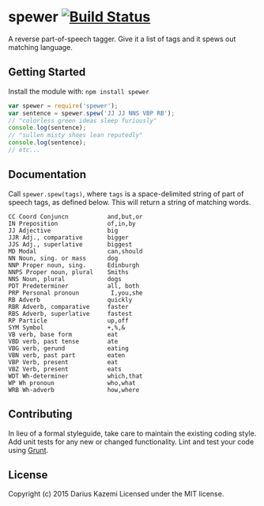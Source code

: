 # spewer [![Build Status](https://secure.travis-ci.org/dariusk/spewer.png?branch=master)](http://travis-ci.org/dariusk/spewer)

A reverse part-of-speech tagger. Give it a list of tags and it spews out matching language.

## Getting Started
Install the module with: `npm install spewer`

```javascript
var spewer = require('spewer');
var sentence = spewer.spew('JJ JJ NNS VBP RB');
// "colorless green ideas sleep furiously"
console.log(sentence);
// "sullen misty shoes lean reputedly"
console.log(sentence);
// etc...
```

## Documentation
Call `spewer.spew(tags)`, where `tags` is a space-delimited string of part of speech tags, as defined below. This will return a string of matching words.

    CC Coord Conjuncn           and,but,or
    IN Preposition              of,in,by
    JJ Adjective                big
    JJR Adj., comparative       bigger
    JJS Adj., superlative       biggest
    MD Modal                    can,should
    NN Noun, sing. or mass      dog
    NNP Proper noun, sing.      Edinburgh
    NNPS Proper noun, plural    Smiths
    NNS Noun, plural            dogs
    PDT Predeterminer           all, both
    PRP Personal pronoun         I,you,she
    RB Adverb                   quickly
    RBR Adverb, comparative     faster
    RBS Adverb, superlative     fastest
    RP Particle                 up,off
    SYM Symbol                  +,%,&
    VB verb, base form          eat
    VBD verb, past tense        ate
    VBG verb, gerund            eating
    VBN verb, past part         eaten
    VBP Verb, present           eat
    VBZ Verb, present           eats
    WDT Wh-determiner           which,that
    WP Wh pronoun               who,what
    WRB Wh-adverb               how,where

## Contributing
In lieu of a formal styleguide, take care to maintain the existing coding style. Add unit tests for any new or changed functionality. Lint and test your code using [Grunt](http://gruntjs.com/).

## License
Copyright (c) 2015 Darius Kazemi
Licensed under the MIT license.

